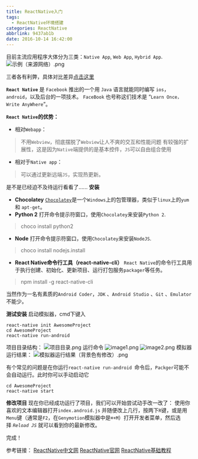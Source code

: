 ```yaml
---
title: ReactNative入门
tags:
  - ReactNative环境搭建
categories: ReactNative
abbrlink: 9437ab1b
date: 2016-10-14 16:42:00
---
```

目前主流应用程序大体分为三类：`Native App`, `Web App`, `Hybrid App`.
![示例（来源网络）.png](93730-adb52d444d71a1ad.webp)

三者各有利弊，具体对比差异[点击这里](http://www.uisdc.com/web-hybrid-native-app)

<b>`React Native`</b> 是 `Facebook` 推出的一个用 `Java` 语言就能同时编写 `ios`，`android`，以及后台的一项技术。 `FaceBook` 也号称这们技术是 “`Learn Once，Write AnyWhere`”。
<!-- more -->
<b>`React Native`的优势：</b>
* 相对`Webapp`：
>不用`Webview`，彻底摆脱了`Webview`让人不爽的交互和性能问题
有较强的扩展性，这是因为`Native`端提供的是基本控件，`JS`可以自由组合使用

* 相对于`Native app`：
>可以通过更新远端`JS`，实现热更新。

是不是已经迫不及待运行看看了......
<b>安装</b>
- <b>Chocolatey</b>
[`Chocolatey`](https://chocolatey.org/)是一个`Windows`上的包管理器，类似于`linux`上的`yum`和 `apt-get`。
- <b>Python 2</b>
打开命令提示符窗口，使用`Chocolatey`来安装`Python 2`.
>choco install python2

- <b>Node</b>
打开命令提示符窗口，使用`Chocolatey`来安装`NodeJS`.
>choco install nodejs.install

- <b>React Native命令行工具（react-native-cli）</b>
`React Native`的命令行工具用于执行创建、初始化、更新项目、运行打包服务`packager`等任务。
>npm install -g react-native-cli

当然作为一名有素质的`Android Coder`，`JDK` 、`Android Studio` 、`Git` 、`Emulator`不能少。

<b>测试安装</b>
启动模拟器，cmd下键入
```
react-native init AwesomeProject
cd AwesomeProject
react-native run-android
```

项目目录结构：
![项目目录.png](93730-6587e76d08aa81df.webp)
运行命令
![image1.png](93730-8c9704ee0132de3c.webp)
![image2.png](93730-928b549b7583cb62.webp)
模拟器运行结果：
![模拟器运行结果（背景色有修改）.png](93730-c52244dd079b6687.pngwebp)


有个常见的问题是在你运行`react-native run-android `命令后，`Packger`可能不会自动运行。此时你可以手动启动它
```
cd AwesomeProject
react-native start
```
<b>修改项目</b>
现在你已经成功运行了项目，我们可以开始尝试动手改一改了：
使用你喜欢的文本编辑器打开`index.android.js`
并随便改上几行，按两下`R`键，或是用`Menu`键（通常是`F2`，在`Genymotion`模拟器中是`⌘+M`）打开开发者菜单，然后选择 *`Reload JS`* 就可以看到你的最新修改。

完成！

参考链接：
[ReactNative中文网](http://reactnative.cn/docs/0.31/getting-started.html)
[ReactNative官网](http://facebook.github.io/react-native/docs/getting-started.html)
[ReactNative基础教程](http://wiki.jikexueyuan.com/list/react/)